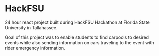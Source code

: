 # HackFSU

24 hour react project built during HackFSU Hackathon at Florida State University in Tallahassee.

Goal of this project was to enable students to find carpools to desired events while also sending information on cars traveling to the event with rider emergency information.
